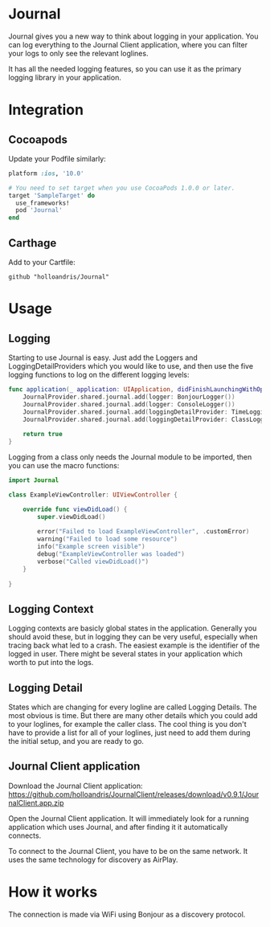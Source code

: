 # Journal

Journal gives you a new way to think about logging in your application. You can log everything to the Journal Client application, where you can filter your logs to only see the relevant loglines.

It has all the needed logging features, so you can use it as the primary logging library in your application.

# Integration

## Cocoapods

Update your Podfile similarly:

```ruby
platform :ios, '10.0'

# You need to set target when you use CocoaPods 1.0.0 or later.
target 'SampleTarget' do
  use_frameworks!
  pod 'Journal'
end
```

## Carthage

Add to your Cartfile:

```
github "holloandris/Journal"
```

# Usage

## Logging

Starting to use Journal is easy. Just add the Loggers and LoggingDetailProviders which you would like to use, and then use the five logging functions to log on the different logging levels:

```swift
func application(_ application: UIApplication, didFinishLaunchingWithOptions launchOptions: [UIApplication.LaunchOptionsKey: Any]?) -> Bool {
    JournalProvider.shared.journal.add(logger: BonjourLogger())
    JournalProvider.shared.journal.add(logger: ConsoleLogger())
    JournalProvider.shared.journal.add(loggingDetailProvider: TimeLoggingDetailProvider())
    JournalProvider.shared.journal.add(loggingDetailProvider: ClassLoggingDetailProvider())
    
    return true
}

```

Logging from a class only needs the Journal module to be imported, then you can use the macro functions:

```swift
import Journal

class ExampleViewController: UIViewController {

    override func viewDidLoad() {
        super.viewDidLoad()
        
        error("Failed to load ExampleViewController", .customError)
        warning("Failed to load some resource")
        info("Example screen visible")
        debug("ExampleViewController was loaded")
        verbose("Called viewDidLoad()")
    }
    
}
```

## Logging Context

Logging contexts are basicly global states in the application. Generally you should avoid these, but in logging they can be very useful, especially when tracing back what led to a crash. The easiest example is the identifier of the logged in user. There might be several states in your application which worth to put into the logs.

## Logging Detail

States which are changing for every logline are called Logging Details. The most obvious is time. But there are many other details which you could add to your loglines, for example the caller class. The cool thing is you don't have to provide a list for all of your loglines, just need to add them during the initial setup, and you are ready to go.

## Journal Client application

Download the Journal Client application: https://github.com/holloandris/JournalClient/releases/download/v0.9.1/JournalClient.app.zip

Open the Journal Client application. It will immediately look for a running application which uses Journal, and after finding it it automatically connects.

To connect to the Journal Client, you have to be on the same network. It uses the same technology for discovery as AirPlay.

# How it works

The connection is made via WiFi using Bonjour as a discovery protocol.
